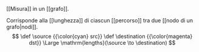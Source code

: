 [[Misura]] in un [[grafo]].

Corrisponde alla [[lunghezza]] di ciascun [[percorso]] tra due [[nodo di un grafo|nodi]].
$$
\def \source {{\color{cyan} src}}
\def \destination {{\color{magenta} dst}}
\Large
\mathrm{lengths}(\source \to \destination)
$$

